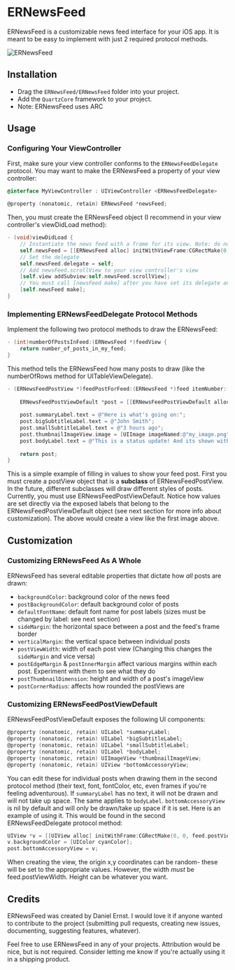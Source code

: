 # ERNewsFeed

ERNewsFeed is a customizable news feed interface for your iOS app. It is meant to be easy to implement with just 2 required protocol methods.

![ERNewsFeed](https://raw.github.com/danieler15/ERNewsFeed/master/screenshot.png)

## Installation

* Drag the `ERNewsFeed/ERNewsFeed` folder into your project.
* Add the `QuartzCore` framework to your project.
* Note: ERNewsFeed uses ARC

## Usage

### Configuring Your ViewController

First, make sure your view controller conforms to the `ERNewsFeedDelegate` protocol. You may want to make the ERNewsFeed a property of your view controller:

```objective-c
@interface MyViewController : UIViewController <ERNewsFeedDelegate>

@property (nonatomic, retain) ERNewsFeed *newsFeed;
```

Then, you must create the ERNewsFeed object (I recommend in your view controller's viewDidLoad method):

```objective-c
- (void)viewDidLoad {
    // Instantiate the news feed with a frame for its view. Note: do not use the default init method.
    self.newsFeed = [[ERNewsFeed alloc] initWithViewFrame:CGRectMake(0, 0, self.view.bounds.size.width, self.view.bounds.size.height)];
    // Set the delegate
    self.newsFeed.delegate = self;
    // Add newsFeed.scrollView to your view controller's view
    [self.view addSubview:self.newsFeed.scrollView];
    // You must call [newsFeed make] after you have set its delegate and added its scrollview
    [self.newsFeed make];
}
```

### Implementing ERNewsFeedDelegate Protocol Methods

Implement the following two protocol methods to draw the ERNewsFeed:

```objective-c
- (int)numberOfPostsInFeed:(ERNewsFeed *)feedView {
    return number_of_posts_in_my_feed;
}
```

This method tells the ERNewsFeed how many posts to draw (like the numberOfRows method for UITableViewDelegate).

```objective-c
- (ERNewsFeedPostView *)feedPostForFeed:(ERNewsFeed *)feed itemNumber:(int)itemNumber {
    
    ERNewsFeedPostViewDefault *post = [[ERNewsFeedPostViewDefault alloc] initWithFeed:feed];
    
    post.summaryLabel.text = @"Here is what's going on:";
    post.bigSubtitleLabel.text = @"John Smith";
    post.smallSubtitleLabel.text = @"3 hours ago";
    post.thumbnailImageView.image = [UIImage imageNamed:@"my_image.png"];
    post.bodyLabel.text = @"This is a status update! And its shown with ERNewsFeed. Super cool!";
    
    return post;
}
```

This is a simple example of filling in values to show your feed post. First you must create a postView object that is a **subclass** of ERNewsFeedPostView. In the future, different subclasses will draw different styles of posts. Currently, you must use ERNewsFeedPostViewDefault. Notice how values are set directly via the exposed labels that belong to the ERNewsFeedPostViewDefault object (see next section for more info about customization). The above would create a view like the first image above.

## Customization

### Customizing ERNewsFeed As A Whole

ERNewsFeed has several editable properties that dictate how *all* posts are drawn:
* `backgroundColor`: background color of the news feed
* `postBackgroundColor`: default background color of posts
* `defaultFontName`: default font name for post labels (sizes must be changed by label: see next section)
* `sideMargin`: the horizontal space between a post and the feed's frame border
* `verticalMargin`: the vertical space between individual posts
* `postViewWidth`: width of each post view (Changing this changes the `sideMargin` and vice versa)
* `postEdgeMargin` & `postInnerMargin` affect various margins within each post. Experiment with them to see what they do
* `postThumbnailDimension`: height and width of a post's imageView
* `postCornerRadius`: affects how rounded the postViews are

### Customizing ERNewsFeedPostViewDefault

ERNewsFeedPostViewDefault exposes the following UI components:
```objective-c
@property (nonatomic, retain) UILabel *summaryLabel;
@property (nonatomic, retain) UILabel *bigSubtitleLabel;
@property (nonatomic, retain) UILabel *smallSubtitleLabel;
@property (nonatomic, retain) UILabel *bodyLabel;
@property (nonatomic, retain) UIImageView *thumbnailImageView;
@property (nonatomic, retain) UIView *bottomAccessoryView;
```

You can edit these for individual posts when drawing them in the second protocol method (their text, font, fontColor, etc, even frames if you're feeling adventurous). If `summaryLabel` has no text, it will not be drawn and will not take up space. The same applies to `bodyLabel`. `bottomAccessoryView` is nil by default and will only be drawn/take up space if it is set. Here is an example of using it. This would be found in the second ERNewsFeedDelegate protocol method:

```objective-c
UIView *v = [[UIView alloc] initWithFrame:CGRectMake(0, 0, feed.postViewWidth, 40)];
v.backgroundColor = [UIColor cyanColor];
post.bottomAccessoryView = v;
```

When creating the view, the origin x,y coordinates can be random- these will be set to the  appropriate values. However, the width *must* be feed.postViewWidth. Height can be whatever you want.

## Credits

ERNewsFeed was created by Daniel Ernst. I would love it if anyone wanted to contribute to the project (submitting pull requests, creating new issues, documenting, suggesting features, whatever).

Feel free to use ERNewsFeed in any of your projects. Attribution would be nice, but is not required. Consider letting me know if you're actually using it in a shipping product.
